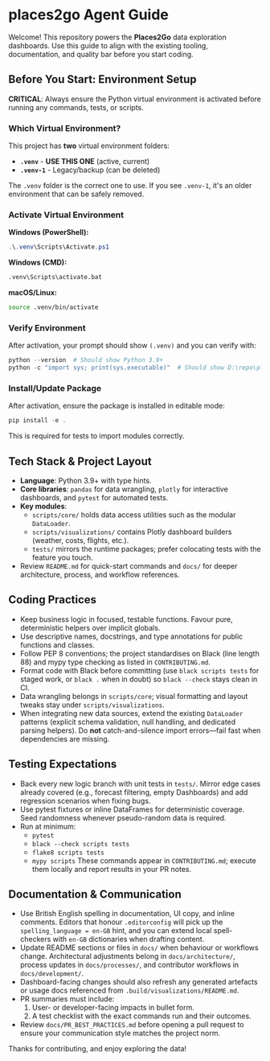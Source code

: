 # places2go Agent Guide

Welcome! This repository powers the **Places2Go** data exploration dashboards. Use this guide to align with the existing tooling,
documentation, and quality bar before you start coding.

## Before You Start: Environment Setup

**CRITICAL**: Always ensure the Python virtual environment is activated before running any commands, tests, or scripts.

### Which Virtual Environment?

This project has **two** virtual environment folders:
- **`.venv`** - **USE THIS ONE** (active, current)
- **`.venv-1`** - Legacy/backup (can be deleted)

The `.venv` folder is the correct one to use. If you see `.venv-1`, it's an older environment that can be safely removed.

### Activate Virtual Environment

**Windows (PowerShell):**
```powershell
.\.venv\Scripts\Activate.ps1
```

**Windows (CMD):**
```cmd
.venv\Scripts\activate.bat
```

**macOS/Linux:**
```bash
source .venv/bin/activate
```

### Verify Environment
After activation, your prompt should show `(.venv)` and you can verify with:
```powershell
python --version  # Should show Python 3.9+
python -c "import sys; print(sys.executable)"  # Should show D:\repo\places2go\.venv\Scripts\python.exe
```

### Install/Update Package
After activation, ensure the package is installed in editable mode:
```powershell
pip install -e .
```

This is required for tests to import modules correctly.

## Tech Stack & Project Layout
- **Language**: Python 3.9+ with type hints.
- **Core libraries**: `pandas` for data wrangling, `plotly` for interactive dashboards, and `pytest` for automated tests.
- **Key modules**:
  - `scripts/core/` holds data access utilities such as the modular `DataLoader`.
  - `scripts/visualizations/` contains Plotly dashboard builders (weather, costs, flights, etc.).
  - `tests/` mirrors the runtime packages; prefer colocating tests with the feature you touch.
- Review `README.md` for quick-start commands and `docs/` for deeper architecture, process, and workflow references.

## Coding Practices
- Keep business logic in focused, testable functions. Favour pure, deterministic helpers over implicit globals.
- Use descriptive names, docstrings, and type annotations for public functions and classes.
- Follow PEP 8 conventions; the project standardises on Black (line length 88) and mypy type checking as listed in `CONTRIBUTING.md`.
- Format code with Black before committing (use `black scripts tests` for staged work, or `black .` when in doubt) so `black --check` stays clean in CI.
- Data wrangling belongs in `scripts/core`; visual formatting and layout tweaks stay under `scripts/visualizations`.
- When integrating new data sources, extend the existing `DataLoader` patterns (explicit schema validation, null handling, and
dedicated parsing helpers). Do **not** catch-and-silence import errors—fail fast when dependencies are missing.

## Testing Expectations
- Back every new logic branch with unit tests in `tests/`. Mirror edge cases already covered (e.g., forecast filtering, empty
Dashboards) and add regression scenarios when fixing bugs.
- Use pytest fixtures or inline DataFrames for deterministic coverage. Seed randomness whenever pseudo-random data is required.
- Run at minimum:
  - `pytest`
  - `black --check scripts tests`
  - `flake8 scripts tests`
  - `mypy scripts`
  These commands appear in `CONTRIBUTING.md`; execute them locally and report results in your PR notes.

## Documentation & Communication
- Use British English spelling in documentation, UI copy, and inline comments. Editors that honour `.editorconfig` will pick up the `spelling_language = en-GB` hint, and you can extend local spell-checkers with `en-GB` dictionaries when drafting content.
- Update README sections or files in `docs/` when behaviour or workflows change. Architectural adjustments belong in `docs/architecture/`,
process updates in `docs/processes/`, and contributor workflows in `docs/development/`.
- Dashboard-facing changes should also refresh any generated artefacts or usage docs referenced from `.build/visualizations/README.md`.
- PR summaries must include:
  1. User- or developer-facing impacts in bullet form.
  2. A test checklist with the exact commands run and their outcomes.
- Review `docs/PR_BEST_PRACTICES.md` before opening a pull request to ensure your communication style matches the project norm.

Thanks for contributing, and enjoy exploring the data!
